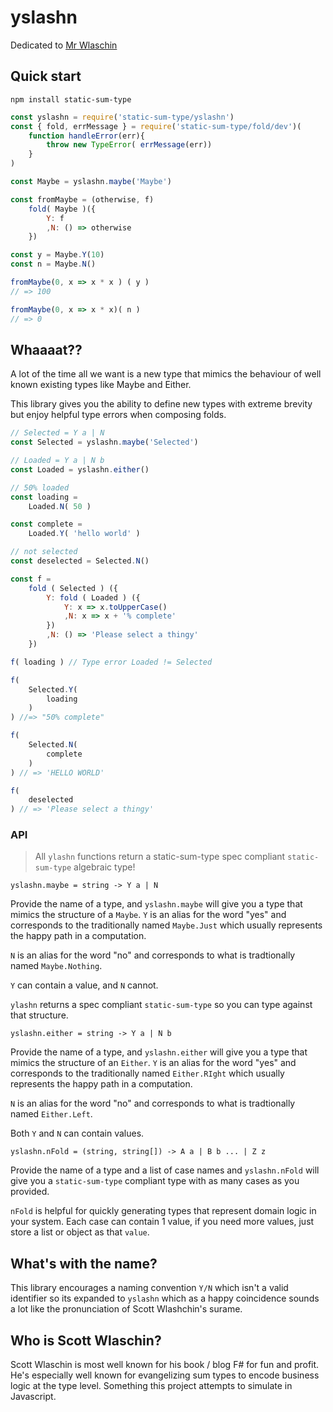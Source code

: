 yslashn
=======

Dedicated to [Mr Wlaschin](https://twitter.com/ScottWlaschin)

Quick start
-----------

```
npm install static-sum-type
```

```js
const yslashn = require('static-sum-type/yslashn')
const { fold, errMessage } = require('static-sum-type/fold/dev')(
    function handleError(err){
        throw new TypeError( errMessage(err))
    }
)

const Maybe = yslashn.maybe('Maybe')

const fromMaybe = (otherwise, f)
    fold( Maybe )({
        Y: f
        ,N: () => otherwise
    })

const y = Maybe.Y(10)
const n = Maybe.N()

fromMaybe(0, x => x * x ) ( y )
// => 100

fromMaybe(0, x => x * x)( n )
// => 0

```

Whaaaat??
---------

A lot of the time all we want is a new type that mimics the behaviour of well known existing types like Maybe and Either.

This library gives you the ability to define new types with extreme brevity but enjoy helpful type errors when composing folds.

```js
// Selected = Y a | N
const Selected = yslashn.maybe('Selected')

// Loaded = Y a | N b
const Loaded = yslashn.either()

// 50% loaded
const loading =
    Loaded.N( 50 )

const complete =
    Loaded.Y( 'hello world' )

// not selected
const deselected = Selected.N()

const f =
    fold ( Selected ) ({
        Y: fold ( Loaded ) ({
            Y: x => x.toUpperCase()
            ,N: x => x + '% complete'
        })
        ,N: () => 'Please select a thingy'
    })

f( loading ) // Type error Loaded != Selected

f(
    Selected.Y(
        loading
    )
) //=> "50% complete"

f(
    Selected.N(
        complete
    )
) // => 'HELLO WORLD'

f(
    deselected
) // => 'Please select a thingy'
```

### API

> All `ylashn` functions return a static-sum-type spec compliant `static-sum-type` algebraic type!

`yslashn.maybe = string -> Y a | N`

Provide the name of a type, and `yslashn.maybe` will give you a type that mimics the structure of a `Maybe`.  `Y` is an alias for the word "yes" and corresponds to the traditionally named `Maybe.Just` which usually represents the happy path in a computation.

`N` is an alias for the word "no" and corresponds to what is tradtionally named `Maybe.Nothing`.

`Y` can contain a value, and `N` cannot.

`ylashn` returns a spec compliant `static-sum-type` so you can type against that structure.

`yslashn.either = string -> Y a | N b`

Provide the name of a type, and `yslashn.either` will give you a type that mimics the structure of an `Either`.  `Y` is an alias for the word "yes" and corresponds to the traditionally named `Either.RIght` which usually represents the happy path in a computation.

`N` is an alias for the word "no" and corresponds to what is tradtionally named `Either.Left`.

Both `Y` and `N` can contain values.


`yslashn.nFold = (string, string[]) -> A a | B b ... | Z z `

Provide the name of a type and a list of case names and `yslashn.nFold` will give you a `static-sum-type` compliant type with as many cases as you provided.

`nFold` is helpful for quickly generating types that represent domain logic in your system.  Each case can contain 1 value, if you need more values, just store a list or object as that `value`.


What's with the name?
---------------------

This library encourages a naming convention `Y/N` which isn't a valid identifier so its expanded to `yslashn` which as a happy coincidence sounds a lot like the pronunciation of Scott Wlashchin's surame.

Who is Scott Wlaschin?
-----------------------

Scott Wlaschin is most well known for his book / blog F# for fun and profit.  He's especially well known for evangelizing sum types to encode business logic at the type level.  Something this project attempts to simulate in Javascript.

